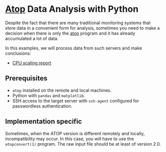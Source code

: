 # [Atop](https://github.com/Atoptool/atop) Data Analysis with Python

Despite the fact that there are many traditional monitoring systems that store data in a convenient form for analysis, sometimes you need to make a decision when there is only the [atop](https://github.com/Atoptool/atop) program and it has already accumulated a lot of data.

In this examples, we will process data from such servers and make conclusions:

- [CPU scaling report](cpu_scaling.ipynb)


## Prerequisites

- `atop` installed on the remote and local machines.
- Python with `pandas` and `matplotlib`.
- SSH access to the target server with `ssh-agent` configured for passwordless authentication.


## Implementation specific

Sometimes, when the ATOP version is different remotely and locally, incompatibility may occur. In this case, you will have to use the `atopconvert(1)` program. The raw input file should be at least of version 2.0.
